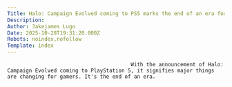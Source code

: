 ```yaml
---
Title: Halo: Campaign Evolved coming to PS5 marks the end of an era for gaming
Description: 
Author: Jakejames Lugo
Date: 2025-10-28T19:31:20.000Z
Robots: noindex,nofollow
Template: index
---
```


                                            With the announcement of Halo: Campaign Evolved coming to PlayStation 5, it signifies major things are changing for gamers. It's the end of an era.
                                        